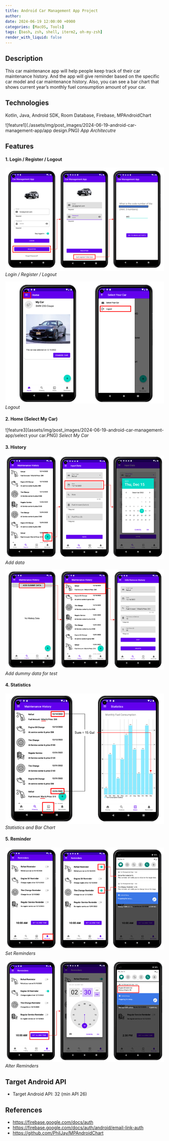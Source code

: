 ```yaml
---
title: Android Car Management App Project
author: 
date: 2024-06-19 12:00:00 +0900
categories: [MacOS, Tools]
tags: [bash, zsh, shell, iterm2, oh-my-zsh]
render_with_liquid: false
---
```


## Description

This car maintenance app will help people keep track of their car maintenance history. And the app will give reminder based on the specific car model and car maintenance history. Also, you can see a bar chart that shows current year’s monthly fuel consumption amount of your car.

## Technologies
Kotlin, Java, Android SDK, Room Database, Firebase, MPAndroidChart

![feature1](./assets/img/post_images/2024-06-19-android-car-management-app/app design.PNG)
_App Architecutre_

## Features

#### 1. Login / Register / Logout

![feature1](assets/img/post_images/2024-06-19-android-car-management-app/login_register.png)
_Login / Register / Logout_

![feature2](assets/img/post_images/2024-06-19-android-car-management-app/logout.PNG)
_Logout_

#### 2. Home (Select My Car)

![feature3](assets/img/post_images/2024-06-19-android-car-management-app/select your car.PNG)
_Select My Car_

#### 3. History

![feature5](assets/img/post_images/2024-06-19-android-car-management-app/input.PNG)
_Add data_

![feature4](assets/img/post_images/2024-06-19-android-car-management-app/history.PNG)
_Add dummy data for test_


#### 4. Statistics

![feature6](assets/img/post_images/2024-06-19-android-car-management-app/stat.PNG)
_Statistics and Bar Chart_

#### 5. Reminder

![feature7](assets/img/post_images/2024-06-19-android-car-management-app/reminder1.PNG)
_Set Reminders_

![feature8](assets/img/post_images/2024-06-19-android-car-management-app/reminder2.PNG)
_Alter Reminders_

## Target Android API
-	Target Android API: 32 (min API 26)

## References
-	https://firebase.google.com/docs/auth
-	https://firebase.google.com/docs/auth/android/email-link-auth
-	https://github.com/PhilJay/MPAndroidChart